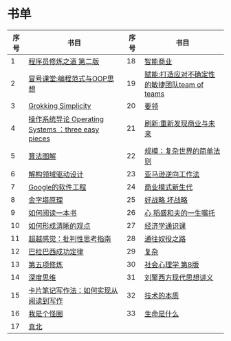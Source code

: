 # 书单

| **序号** | **书目**                                                     | **序号** | **书目**                                                     |
| -------- | ------------------------------------------------------------ | -------- | ------------------------------------------------------------ |
| 1        | [程序员修炼之道 第二版](https://book.douban.com/subject/35006892/) | 18       | [智能商业](https://book.douban.com/subject/30357931/)        |
| 2        | [冒号课堂:编程范式与OOP思想](https://book.douban.com/subject/4031906/) | 19       | [赋能:打造应对不确定性的敏捷团队team of teams](https://book.douban.com/subject/27204181/) |
| 3        | [Grokking Simplicity](https://book.douban.com/subject/34801163/) | 20       | [要领](https://book.douban.com/subject/34951531/)            |
| 4        | [操作系统导论 Operating Systems ：three easy pieces](https://book.douban.com/subject/33463930/) | 21       | [刷新:重新发现商业与未来](https://book.douban.com/subject/27614523/) |
| 5        | [算法图解](https://book.douban.com/subject/26979890/)        | 22       | [规模：复杂世界的简单法则](https://book.douban.com/subject/30244461/) |
| 6        | [解构领域驱动设计](https://book.douban.com/subject/35553520/) | 23       | [亚马逊逆向工作法](https://book.douban.com/subject/35771946/) |
| 7        | [Google的软件工程](https://book.douban.com/subject/35307227/) | 24       | [商业模式新生代](https://book.douban.com/subject/26904600/)  |
| 8        | [金字塔原理](https://book.douban.com/subject/33391219/)      | 25       | [好战略 坏战略](https://book.douban.com/subject/20261700/)   |
| 9        | [如何阅读一本书](https://book.douban.com/subject/34954922/)  | 26       | [心 稻盛和夫的一生嘱托](https://book.douban.com/subject/35043951/) |
| 10       | [如何形成清晰的观点](https://book.douban.com/subject/33979590/) | 27       | [经济学通识课](https://book.douban.com/subject/27104764/)    |
| 11       | [超越感觉：批判性思考指南](https://book.douban.com/subject/26276832/) | 28       | [通往奴役之路](https://book.douban.com/subject/1077528/)     |
| 12       | [巴拉巴西成功定律](https://book.douban.com/subject/34901765/) | 29       | [复杂](https://book.douban.com/subject/6749832/)             |
| 13       | [第五项修炼](https://book.douban.com/subject/4051739/)       | 30       | [社会心理学 第8版](https://book.douban.com/subject/25951835/) |
| 14       | [深度思维](https://book.douban.com/subject/30267664/)        | 31       | [刘擎西方现代思想讲义](https://book.douban.com/subject/35313227/) |
| 15       | [卡片笔记写作法：如何实现从阅读到写作](https://book.douban.com/subject/35503571/) | 32       | [技术的本质](https://book.douban.com/subject/25846075/)      |
| 16       | [我是个怪圈](https://book.douban.com/subject/30335756/)      | 33       | [生命是什么](https://book.douban.com/subject/26309060/)      |
| 17       | [真北](https://book.douban.com/subject/3039668/)             |          |                                                              |



